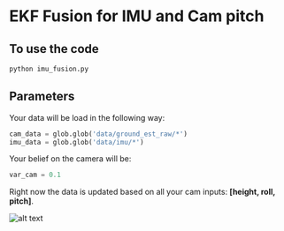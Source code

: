 # EKF Fusion for IMU and Cam pitch

## To use the code
```python
python imu_fusion.py
```

## Parameters

Your data will be load in the following way:

```python
cam_data = glob.glob('data/ground_est_raw/*')
imu_data = glob.glob('data/imu/*')
```

Your belief on the camera will be:
```python
var_cam = 0.1
```
Right now the data is updated based on all your cam inputs: **[height, roll, pitch]**.

![alt text](https://github.com/maxtomCMU/imu_fuse/blob/master/data/traj.png "Logo Title Text 1")
